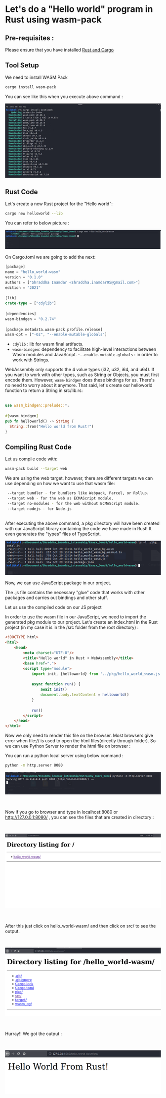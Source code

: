 <h1>Let's do a "Hello world" program in Rust using wasm-pack</h1>

## Pre-requisites :
Please ensure that you have installed [Rust and Cargo](https://doc.rust-lang.org/cargo/getting-started/installation.html)

## Tool Setup

We need to install WASM Pack
```bash
cargo install wasm-pack
```

You can see like this when you execute above command :

<img src="../../../images/Pasted image 20211031123450.png">


## Rust Code
Let's create a new Rust project for the "Hello world":

```bash
cargo new helloworld --lib
```
  
 You can refer to below picture :

 <img src="../../../images/Pasted image 20211031124526.png">
 
On Cargo.toml we are going to add the next:

```rust
[package]
name = "hello_world-wasm"
version = "0.1.0"
authors = ["Shraddha Inamdar <shraddha.inamdar95@gmail.com>"]
edition = "2021"

[lib]
crate-type = ["cdylib"]

[dependencies]
wasm-bindgen = "0.2.74"

[package.metadata.wasm-pack.profile.release]
wasm-opt = ["-Oz", "--enable-mutable-globals"]

```

- `cdylib` :  lib for wasm final artifacts.
- `wasm-bindgen`: dependency to facilitate high-level interactions between Wasm modules and JavaScript.
-`--enable-mutable-globals` : in order to work with Strings.

WebAssembly only supports the 4 value types (i32, u32, i64, and u64). If you want to work with other types, such as String or Objects, you must first encode them. However, `wasm-bindgen` does these bindings for us. There's no need to worry about it anymore. That said, let's create our helloworld function to return a String in src/lib.rs:
  
  ```rust
  
  use wasm_bindgen::prelude::*;

#[wasm_bindgen]
pub fn helloworld() -> String {
    String::from("Hello world from Rust!")
}

  
  ```
  
## Compiling Rust Code
Let us compile code with:

```bash
wasm-pack build --target web
```

We are using the web target, however, there are different targets we can use depending on how we want to use that wasm file:

   ```bash
    --target bundler - for bundlers like Webpack, Parcel, or Rollup.
    --target web - for the web as ECMAScript module.
    --target no-modules - for the web without ECMAScript module.
    --target nodejs - for Node.js
	
   ```

After executing the above command, a pkg directory will have been created with our JavaScript library containing the code we have made in Rust! It even generates the "types" files of TypeScript.

<img src="../../../images/Pasted image 20211031125040.png">


Now, we can use JavaScript package in our project.

The .js file contains the necessary "glue" code that works with other packages and carries out bindings and other stuff.

Let us use the compiled code on our JS project

In order to use the wasm file in our JavaScript, we need to import the generated pkg module to our project. Let's create an index.html in the Rust project (in my case it is in the /src folder from the root directory) :

```html
<!DOCTYPE html>
<html>
    <head>
        <meta charset="UTF-8"/>
        <title>"Hello world" in Rust + WebAssembly</title>
        <base href=".">
        <script type="module">
            import init, {helloworld} from '../pkg/hello_world_wasm.js'

            async function run() {
                await init()
                document.body.textContent = helloworld()
            }

            run()
        </script>
    </head>
</html>

```

Now we only need to render this file on the browser.
Most browsers give error when file:// is used to open the html files(directly through folder).
So we can use Python Server to render the html file on browser :

You can  run a python local server using below command :

```bash
python -m http.server 8080
```

<img src="../../../images/Pasted image 20211031113332.png">

<p>&nbsp;</p>

Now if you go to browser and type in localhost:8080 or http://127.0.0.1:8080/ , you can see the files that are created in directory  :

<p>&nbsp;</p>

<img src="../../../images/Pasted image 20211031125604.png">

<p>&nbsp;</p>

After this just click on hello_world-wasm/ and then click on src/ to see the output.

<p>&nbsp;</p>

<img src="../../../images/Pasted image 20211031220716.png">

<p>&nbsp;</p>

Hurray!! We got the output :

<p>&nbsp;</p>

<img src="../../../images/Pasted image 20211031121707.png">

	
